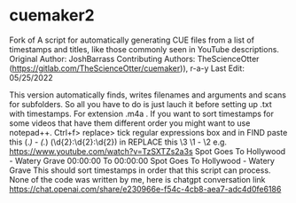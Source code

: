 # cuemaker2
Fork of 
A script for automatically generating CUE files from a list of timestamps and titles, like
those commonly seen in YouTube descriptions.
Original Author: JoshBarrass
Contributing Authors: TheScienceOtter (https://gitlab.com/TheScienceOtter/cuemaker)), r-a-y
Last Edit: 05/25/2022

This version automatically finds, writes filenames and arguments and scans for subfolders. So all you have to do is just lauch it before setting up .txt with timestamps.
For extension .m4a .
If you want to sort timestamps for some videos that have them different order you might want to use notepad++.
Ctrl+f> replace> tick regular expressions box and in FIND paste this (.*) - (.*) (\d{2}:\d{2}:\d{2}) in REPLACE this \3 \1 - \2
e.g. https://www.youtube.com/watch?v=TzSXTZs2a3s
Spot Goes To Hollywood - Watery Grave 00:00:00
To
00:00:00 Spot Goes To Hollywood - Watery Grave
This should sort timestamps in order that this script can process.
None of the code was written by me, here is chatgpt conversation link
https://chat.openai.com/share/e230966e-f54c-4cb8-aea7-adc4d0fe6186
